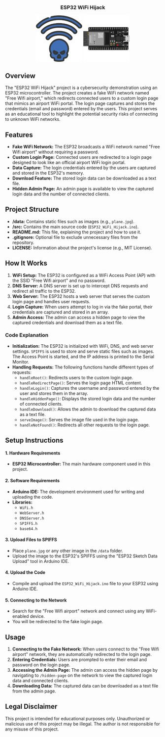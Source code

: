 <h3 align="center">ESP32 WiFi Hijack</h3>

<p align="center">
  <img src="p1.png" alt="ESP32 WiFi Hijack Image 1" width="150" height="150"/>
  <img src="p2.png" alt="ESP32 WiFi Hijack Image 2" width="150" height="150"/>
</p>

## Overview
<p align="left">
The "ESP32 WiFi Hijack" project is a cybersecurity demonstration using an ESP32 microcontroller. The project creates a fake WiFi network named "Free Wifi airport," which redirects connected users to a custom login page that mimics an airport WiFi portal. The login page captures and stores the credentials (email and password) entered by the users. This project serves as an educational tool to highlight the potential security risks of connecting to unknown WiFi networks.
</p>

## Features
<ul align="left">
  <li><strong>Fake WiFi Network:</strong> The ESP32 broadcasts a WiFi network named "Free Wifi airport" without requiring a password.</li>
  <li><strong>Custom Login Page:</strong> Connected users are redirected to a login page designed to look like an official airport WiFi login portal.</li>
  <li><strong>Data Capture:</strong> The login credentials entered by the users are captured and stored in the ESP32's memory.</li>
  <li><strong>Download Feature:</strong> The stored login data can be downloaded as a text file.</li>
  <li><strong>Hidden Admin Page:</strong> An admin page is available to view the captured login data and the number of connected clients.</li>
</ul>

## Project Structure
<ul align="left">
  <li><strong>/data:</strong> Contains static files such as images (e.g., <code>plane.jpg</code>).</li>
  <li><strong>/src:</strong> Contains the main source code (<code>ESP32_WiFi_Hijack.ino</code>).</li>
  <li><strong>README.md:</strong> This file, explaining the project and how to use it.</li>
  <li><strong>.gitignore:</strong> Optional file to exclude unnecessary files from the repository.</li>
  <li><strong>LICENSE:</strong> Information about the project's license (e.g., MIT License).</li>
</ul>

## How It Works
<ol align="left">
  <li><strong>WiFi Setup:</strong> The ESP32 is configured as a WiFi Access Point (AP) with the SSID "Free Wifi airport" and no password.</li>
  <li><strong>DNS Server:</strong> A DNS server is set up to intercept DNS requests and redirect all traffic to the ESP32.</li>
  <li><strong>Web Server:</strong> The ESP32 hosts a web server that serves the custom login page and handles user requests.</li>
  <li><strong>Login Capture:</strong> When users attempt to log in via the fake portal, their credentials are captured and stored in an array.</li>
  <li><strong>Admin Access:</strong> The admin can access a hidden page to view the captured credentials and download them as a text file.</li>
</ol>

<h3 align="left">Code Explanation</h3>

<ul align="left">
  <li><strong>Initialization:</strong> The ESP32 is initialized with WiFi, DNS, and web server settings. <code>SPIFFS</code> is used to store and serve static files such as images. The Access Point is started, and the IP address is printed to the Serial Monitor.</li>
  <li><strong>Handling Requests:</strong> The following functions handle different types of requests:
    <ul>
      <li><code>handleRoot()</code>: Redirects users to the custom login page.</li>
      <li><code>handleRedirectPage()</code>: Serves the login page HTML content.</li>
      <li><code>handleLogin()</code>: Captures the username and password entered by the user and stores them in the array.</li>
      <li><code>handleHiddenPage()</code>: Displays the stored login data and the number of connected clients.</li>
      <li><code>handleDownload()</code>: Allows the admin to download the captured data as a text file.</li>
      <li><code>serveImage()</code>: Serves the image file used in the login page.</li>
      <li><code>handleNotFound()</code>: Redirects all other requests to the login page.</li>
    </ul>
  </li>
</ul>

## Setup Instructions

<h4 align="left">1. Hardware Requirements</h4>
<ul align="left">
  <li><strong>ESP32 Microcontroller:</strong> The main hardware component used in this project.</li>
</ul>

<h4 align="left">2. Software Requirements</h4>
<ul align="left">
  <li><strong>Arduino IDE:</strong> The development environment used for writing and uploading the code.</li>
  <li><strong>Libraries:</strong>
    <ul>
      <li><code>WiFi.h</code></li>
      <li><code>WebServer.h</code></li>
      <li><code>DNSServer.h</code></li>
      <li><code>SPIFFS.h</code></li>
      <li><code>base64.h</code></li>
    </ul>
  </li>
</ul>

<h4 align="left">3. Upload Files to SPIFFS</h4>
<ul align="left">
  <li>Place <code>plane.jpg</code> or any other image in the <code>/data</code> folder.</li>
  <li>Upload the image to the ESP32's SPIFFS using the "ESP32 Sketch Data Upload" tool in Arduino IDE.</li>
</ul>

<h4 align="left">4. Upload the Code</h4>
<ul align="left">
  <li>Compile and upload the <code>ESP32_WiFi_Hijack.ino</code> file to your ESP32 using Arduino IDE.</li>
</ul>

<h4 align="left">5. Connecting to the Network</h4>
<ul align="left">
  <li>Search for the "Free Wifi airport" network and connect using any WiFi-enabled device.</li>
  <li>You will be redirected to the fake login page.</li>
</ul>

## Usage
<ol align="left">
  <li><strong>Connecting to the Fake Network:</strong> When users connect to the "Free Wifi airport" network, they are automatically redirected to the login page.</li>
  <li><strong>Entering Credentials:</strong> Users are prompted to enter their email and password on the login page.</li>
  <li><strong>Accessing the Admin Page:</strong> The admin can access the hidden page by navigating to <code>/hidden-page</code> on the network to view the captured login data and connected clients.</li>
  <li><strong>Downloading Data:</strong> The captured data can be downloaded as a text file from the admin page.</li>
</ol>

## Legal Disclaimer
<p align="left">
This project is intended for educational purposes only. Unauthorized or malicious use of this project may be illegal. The author is not responsible for any misuse of this project.
</p>

